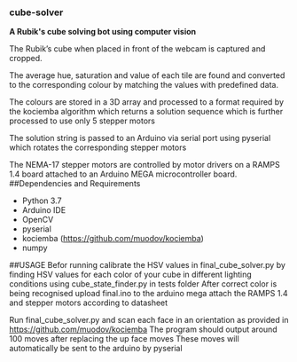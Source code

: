 ### cube-solver
**A Rubik's cube solving bot using computer vision**

The Rubik’s cube when placed in front of the webcam is captured and cropped.

The average hue, saturation and value of each tile are found and converted to the corresponding colour by matching the values with predefined data.

The colours are stored in a 3D array and processed to a format required by the kociemba algorithm which returns a solution sequence which is further processed to use only 5 stepper motors

The solution string is passed to an Arduino via serial port using pyserial which rotates the corresponding stepper motors

The NEMA-17 stepper motors are controlled by motor drivers on a RAMPS 1.4 board attached to an Arduino MEGA microcontroller board.
##Dependencies and Requirements
- Python 3.7
- Arduino IDE
- OpenCV
- pyserial
- kociemba (https://github.com/muodov/kociemba)
- numpy

##USAGE
Befor running calibrate the HSV values in final_cube_solver.py by finding HSV values for each color of your cube in different lighting conditions using cube_state_finder.py in tests folder
After correct color is being recognised upload final.ino to the arduino mega attach the RAMPS 1.4 and stepper motors according to datasheet

Run final_cube_solver.py and scan each face in an orientation as provided in https://github.com/muodov/kociemba
The program should output around 100 moves after replacing the up face moves
These moves will automatically be sent to the arduino by pyserial
